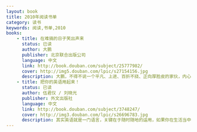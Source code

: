 ```yaml
---
layout: book
title: 2010年阅读书单
category: 读书
keywords: 阅读,书单,2010
books: 
    - title: 在难搞的日子笑出声来
      status: 已读
      author: 大鹏 
      publisher: 北京联合出版公司
      language: 中文
      link: http://book.douban.com/subject/25777982/
      cover: http://img5.douban.com/lpic/s27154156.jpg
      description: 大鹏，不得不说一个平凡、上进、百折不挠、正向厚脸皮的家伙，内心世界跟我们零距离，遇到困难的时候我们也想了，他也想了，但是他突破了自己，你是否也能做到呢？
    - title: 把你的英语用起来！
      status: 已读
      author: 伍君仪 / 刘晓光 
      publisher: 外文出版社
      language: 中文
      link: http://book.douban.com/subject/3748247/
      cover: http://img3.douban.com/lpic/s26696783.jpg
      description: 其实英语就是一门语言，关键在于随时随地的运用，如果你在生活当中真正运用起来，那英语也就是我们的正常语言了，就这么简单。
---
```

